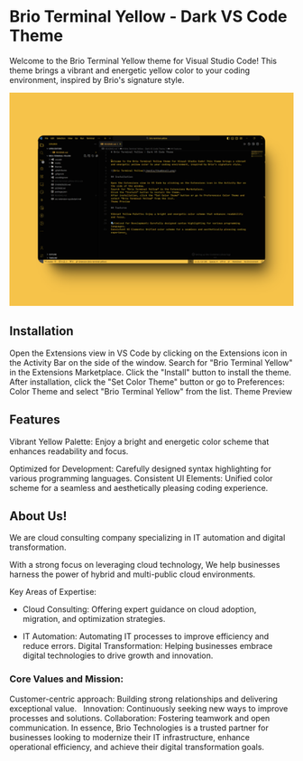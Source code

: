 # Brio Terminal Yellow - Dark VS Code Theme


Welcome to the Brio Terminal Yellow theme for Visual Studio Code! This theme brings a vibrant and energetic yellow color to your coding environment, inspired by Brio's signature style.

![Brio Terminal Yellow](/media/thumbnail.png)

## Installation

Open the Extensions view in VS Code by clicking on the Extensions icon in the Activity Bar on the side of the window.
Search for "Brio Terminal Yellow" in the Extensions Marketplace.
Click the "Install" button to install the theme.
After installation, click the "Set Color Theme" button or go to Preferences: Color Theme and select "Brio Terminal Yellow" from the list.
Theme Preview

## Features

Vibrant Yellow Palette: Enjoy a bright and energetic color scheme that enhances readability and focus.

Optimized for Development: Carefully designed syntax highlighting for various programming languages.
Consistent UI Elements: Unified color scheme for a seamless and aesthetically pleasing coding experience.

## About Us!

We are cloud consulting company specializing in IT automation and digital transformation.

With a strong focus on leveraging cloud technology, We help businesses harness the power of hybrid and multi-public cloud environments.

Key Areas of Expertise:

- Cloud Consulting: Offering expert guidance on cloud adoption, migration, and optimization strategies.

- IT Automation: Automating IT processes to improve efficiency and reduce errors.
Digital Transformation: Helping businesses embrace digital technologies to drive growth and innovation.

### Core Values and Mission:

Customer-centric approach: Building strong relationships and delivering exceptional value.   
Innovation: Continuously seeking new ways to improve processes and solutions.
Collaboration: Fostering teamwork and open communication.
In essence, Brio Technologies is a trusted partner for businesses looking to modernize their IT infrastructure, enhance operational efficiency, and achieve their digital transformation goals. 

